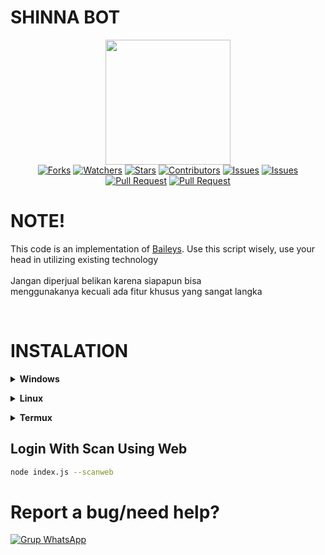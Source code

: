 # SHINNA BOT

<div align='center'>
  <img src="https://i1.sndcdn.com/avatars-000105208782-ammpum-t500x500.jpg" width="200" />
  <br />
  <a href="https://github.com/yogipras-hyper/shinnabot/network/members"><img title="Forks" src="https://img.shields.io/github/forks/yogipras-hyper/shinnabot?label=Forks&color=blue&style=flat-square"></a>
  <a href="https://github.com/yogipras-hyper/shinnabot/watchers"><img title="Watchers" src="https://img.shields.io/github/watchers/yogipras-hyper/shinnabot?label=Watchers&color=green&style=flat-square"></a>
  <a href="https://github.com/yogipras-hyper/shinnabot/stargazers"><img title="Stars" src="https://img.shields.io/github/stars/yogipras-hyper/shinnabot?label=Stars&color=yellow&style=flat-square"></a>
  <a href="https://github.com/yogipras-hyper/shinnabot/graphs/contributors"><img title="Contributors" src="https://img.shields.io/github/contributors/yogipras-hyper/shinnabot?label=Contributors&color=blue&style=flat-square"></a>
  <a href="https://github.com/yogipras-hyper/shinnabot/issues"><img title="Issues" src="https://img.shields.io/github/issues/yogipras-hyper/shinnabot?label=Issues&color=success&style=flat-square"></a>
  <a href="https://github.com/yogipras-hyper/shinnabot/issues?q=is%3Aissue+is%3Aclosed"><img title="Issues" src="https://img.shields.io/github/issues-closed/yogipras-hyper/shinnabot?label=Issues&color=red&style=flat-square"></a>
  <a href="https://github.com/yogipras-hyper/shinnabot/pulls"><img title="Pull Request" src="https://img.shields.io/github/issues-pr/yogipras-hyper/shinnabot?label=PullRequest&color=success&style=flat-square"></a>
  <a href="https://github.com/yogipras-hyper/shinnabot/pulls?q=is%3Apr+is%3Aclosed"><img title="Pull Request" src="https://img.shields.io/github/issues-pr-closed/yogipras-hyper/shinnabot?label=PullRequest&color=red&style=flat-square"></a>

</div>

# NOTE!
This code is an implementation of [Baileys](https://github.com/WhiskeySockets/Baileys).
Use this script wisely, use your head in utilizing existing technology</br>
<br>Jangan diperjual belikan karena siapapun bisa <br /> menggunakanya kecuali ada fitur khusus yang sangat langka</br>

<br />

# INSTALATION

<b><details><summary>Windows</summary></b>
<b>Requirements:</b>
* Git [`Click here`](https://git-scm.com/downloads)
* NodeJS [`Click here`](https://nodejs.org/en/download)
* FFmpeg [`Click here`](https://ffmpeg.org/download.html) 

<b>Install On Cmd/Shell</b>

```bash
$ git clone https://github.com/yogipras-hyper/shinnabot.git/
$ cd shinnabot
$ npm install
$ npm start
```
<br />
</details>

<b><details><summary>Linux</summary></b>
<b>Install On Terminal</b>

```bash
$ apt update
$ apt install ffmpeg
$ apt install imagemagic
$ git clone https://github.com/yogipras-hyper/shinnabot.git/
$ cd shinnabot
$ npm install
$ npm start
```

<b>If your PC architecture arch/arm or fakeroot from Termux you have to install it</b>

```bash
sudo apt-get install build-essential libcairo2-dev libpango1.0-dev libjpeg-dev libgif-dev librsvg2-dev
npm install
npm start
```
</details>

<b><details><summary>Termux</summary></b> 
Termux still doesn't support it because I use the canvas package which doesn't support Termux so I'm still looking for a way to install canvas on Termux :(
</details>

## Login With Scan Using Web
```sh
node index.js --scanweb
```

# Report a bug/need help?
[![Grup WhatsApp](https://img.shields.io/badge/WhatsApp-25D366?style=for-the-badge&logo=whatsapp&logoColor=white)](https://wa.me/62895613293360) 


